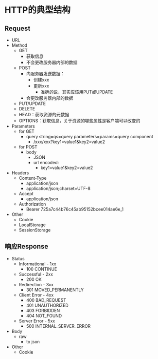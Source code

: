 # HTTP的典型结构



## Request
- URL
- Method
  - GET
    - 获取信息
    - 不会更改服务器内部的数据
  - POST
    - 向服务器发送数据：
      - 创建xxx
      - 更新xxx
        - 准确的说，其实应该用PUT或UPDATE
    - 会更改服务器内部的数据
  - PUT/UPDATE
  - DELETE
  - HEAD：获取资源的元数据
  - OPTIONS：获取信息，关于资源的哪些属性是客户端可以改变的
- Parameters
  - for GET
    - query string=qs=query parameters=params=query component
      - /xxx/xxx?key1=value1&key2=value2
  - for POST
    - body
      - JSON
      - url encoded:
        - key1=value1&key2=value2
- Headers
  - Content-Type
    - application/json
    - application/json;charset=UTF-8
  - Accept
    - application/json
  - Authorization
    - Bearer 725a7c44b76c45ab95152bcee014ae6e\_1
- Other
  - Cookie
  - LocalStorage
  - SessionStorage

## 响应Response

- Status
    - Informational - 1xx
      - 100 CONTINUE
    - Successful - 2xx
      - 200 OK
    - Redirection - 3xx
      - 301 MOVED_PERMANENTLY
    - Client Error - 4xx
      - 400 BAD_REQUEST
      - 401 UNAUTHORIZED
      - 403 FORBIDDEN
      - 404 NOT_FOUND
    - Server Error - 5xx
      - 500 INTERNAL_SERVER_ERROR
- Body
  - raw
    - to json
- Other
  - Cookie



